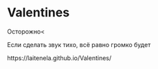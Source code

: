 # Valentines
Осторожно<
<p>Если сделать звук тихо, всё равно громко будет</p>
https://laitenela.github.io/Valentines/
